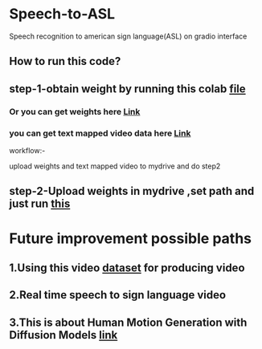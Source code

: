 # Speech-to-ASL
Speech recognition to american sign language(ASL) on gradio interface 

## How to run this code?
## step-1-obtain weight by running this colab [file](Copy_of_Yet_another_copy_of_projNUS101.ipynb)

### Or you can get weights here [Link](https://drive.google.com/file/d/1_zl0IVbXVzoxaDKKGoir8TBWJjtuo07e/view?usp=sharing)

### you can get text mapped video data here [Link](https://drive.google.com/drive/folders/1gsqIDmyT8H-Yy_-Z7pSNvnVShIYfBbiB?usp=sharing)

workflow:- 

upload weights and text mapped video to mydrive and do step2

## step-2-Upload weights in mydrive ,set path and just run [this](Copying_of_FinalNUSproject1.ipynb)

# Future improvement possible paths

## 1.Using this video [dataset](http://mocap.cs.cmu.edu/) for producing video 

## 2.Real time speech to sign language video

## 3.This is about Human Motion Generation with Diffusion Models [link](https://is.mpg.de/events/human-motion-generation-with-diffusion-models)

